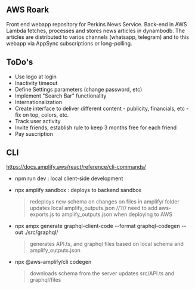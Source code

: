 ## AWS Roark
Front end webapp repository for Perkins News Service. Back-end in AWS Lambda fetches, processes and stores news articles in dynambodb. The articles are distributed to varios channels (whatsapp, telegram) and to this webapp via AppSync subscriptions or long-polling.

## ToDo's
- Use logo at login
- Inactivity timeout
- Define Settings parameters (change password, etc)
- Implement "Search Bar" functionality
- Internationalization
- Create interface to deliver different content  - publicity, financials, etc - fix on top, colors, etc.
- Track user activity
- Invite friends, establish rule to keep 3 months free for each friend
- Pay suscription

## CLI
https://docs.amplify.aws/react/reference/cli-commands/

- npm run dev : local client-side development

- npx amplify sandbox : deploys to backend sandbox
    > redeploys new schema on changes on files in amplify/ folder
    > updates local amplify_outputs.json
    > //?// need to add aws-exports.js to amplify_outputs.json when deploying to AWS

- npx ampx generate graphql-client-code --format graphql-codegen --out ./src/graphql/ 
    > generates API.ts, and graphql files based on local schema and amplify_outputs.json

- npx @aws-amplify/cli codegen 
    > downloads schema from the server
    > updates src/API.ts and graphql/files